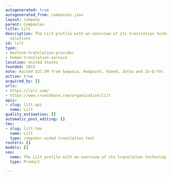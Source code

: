 ```yaml
---
autogenerated: true
autogenerated_from: companies.json
layout: company
parent: Companies
title: Lilt
description: The Lilt profile with an overview of its translation technologies and
  solutions
id: lilt
type:
- machine-translation-provider
- human-translation-service
location: United States
founded: 2015
note: Raised $37.5M from Sequoia, Redpoint, XSeed, Zetta and In-Q-Tel
active: true
acquired_by: []
urls:
- https://lilt.com/
- https://www.crunchbase.com/organization/lilt
apis:
- slug: lilt-api
  name: Lilt
quality_estimation: []
automatic_post_editing: []
tms:
- slug: lilt-tms
  name: Lilt
  type: computer-aided translation tool
routers: []
models: []
seo:
  name: The Lilt profile with an overview of its translation technologies and solutions
  type: Product

---
```


